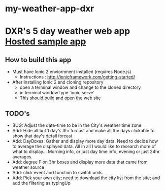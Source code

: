 # my-weather-app-dxr
# DXR's 5 day weather web app [Hosted sample app](http://dxr_sample.comxa.com)
## How to build this app
  * Must have Ionic 2 enviornment installed (requires Node.js)
    * Instructions : http://ionicframework.com/getting-started/
  * After installing Ionic 2 and cloning repository
    * open a terminal window and change to the cloned directory
    * in terminal window type 'ionic serve'
    * This should build and open the web site

## TODO's
  * BUG: Adjust the date-time to be in the City's weather time zone
  * Add: Hide all but 1 day's 3hr forcast and make all the days clickable to show that day's detail forcast
  * Add: DayBoxes: Gather and display more day data.  Need to decide how to average the displayed data.  All in all I would like to research more of what to display... Morning info, or just day time info, evening or just 24hr averages.
  * Add: degree F on 3hr boxes and display more data that came from weather source
  * Add: click event and function to switch units
  * Add: Pick your own city; need to download the city list from the site; and add the filtering as typingUp
